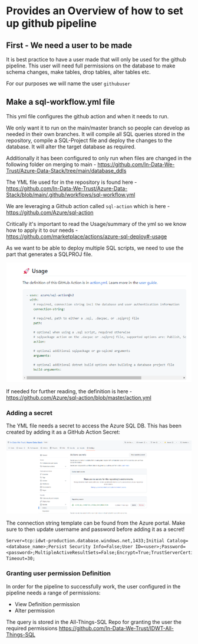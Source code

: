 # Provides an Overview of how to set up github pipeline

## First - We need a user to be made

It is best practice to have a user made that will only be used for the github pipeline. This user will need full permissions on the database to make schema changes, make tables, drop tables, alter tables etc.

For our purposes we will name the user `githubuser` 

## Make a sql-workflow.yml file

This yml file configures the github action and when it needs to run. 

We only want it to run on the main/master branch so people can develop as needed in their own branches. It will compile all SQL queries stored in the repository, compile a SQL-Project file and deploy the changes to the database. It will alter the target database as required. 

Additionally it has been configured to only run when files are changed in the following folder on merging to main - https://github.com/In-Data-We-Trust/Azure-Data-Stack/tree/main/database_ddls

The YML file used for in the repository is found here - https://github.com/In-Data-We-Trust/Azure-Data-Stack/blob/main/.github/workflows/sql-workflow.yml

We are leveraging a Github action called `sql-action` which is here - https://github.com/Azure/sql-action

Critically it's important to read the Usage/summary of the yml so we know how to apply it to our needs - https://github.com/marketplace/actions/azure-sql-deploy#-usage

As we want to be able to deploy multiple SQL scripts, we need to use the part that generates a SQLPROJ file.

![](2022-10-06-15-47-19.png)

If needed for further reading, the definition is here - https://github.com/Azure/sql-action/blob/master/action.yml


### Adding a secret 

The YML file needs a secret to access the Azure SQL DB. This has been created by adding it as a GitHub Action Secret:

![](2022-10-06-14-27-10.png)

The connection string template can be found from the Azure portal. Make sure to then update username and password before adding it as a secret!

```
Server=tcp:idwt-production.database.windows.net,1433;Initial Catalog=<database_name>;Persist Security Info=False;User ID=<user>;Password=<password>;MultipleActiveResultSets=False;Encrypt=True;TrustServerCertificate=False;Connection Timeout=30;
```

### Granting user permission Definition

In order for the pipeline to successfully work, the user configured in the pipeline needs a range of permissions:
- View Definition permission
- Alter permission

The query is stored in the All-Things-SQL Repo for granting the user the required permissions https://github.com/In-Data-We-Trust/IDWT-All-Things-SQL

